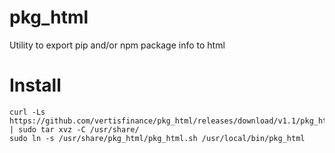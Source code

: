 # pkg_html #

Utility to export pip and/or npm package info to html

# Install #

```
curl -Ls https://github.com/vertisfinance/pkg_html/releases/download/v1.1/pkg_html.tar.gz | sudo tar xvz -C /usr/share/
sudo ln -s /usr/share/pkg_html/pkg_html.sh /usr/local/bin/pkg_html
```
